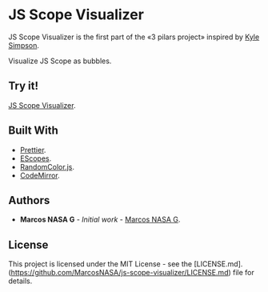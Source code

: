# JS Scope Visualizer
JS Scope Visualizer is the first part of the «3 pilars project» inspired by [Kyle Simpson](https://github.com/getify).

Visualize JS Scope as bubbles.

## Try it!
[JS Scope Visualizer](https://js-scope-visualizer.firebaseapp.com/).

## Built With

 - [Prettier](https://prettier.io/).
 - [EScopes](https://github.com/estools/escope).
 - [RandomColor.js](https://github.com/davidmerfield/randomColor).
 - [CodeMirror](https://codemirror.net/).

## Authors
-   **Marcos NASA G**  -  _Initial work_  -  [Marcos NASA G](https://github.com/MarcosNASA).

## License
This project is licensed under the MIT License - see the  [LICENSE.md].(https://github.com/MarcosNASA/js-scope-visualizer/LICENSE.md)  file for details.